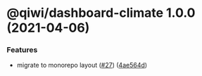 # @qiwi/dashboard-climate 1.0.0 (2021-04-06)


### Features

* migrate to monorepo layout ([#27](https://github.com/qiwi/opensource-dashboard/issues/27)) ([4ae564d](https://github.com/qiwi/opensource-dashboard/commit/4ae564d82cf988ba51340571a6e9540b0c25e93c))
